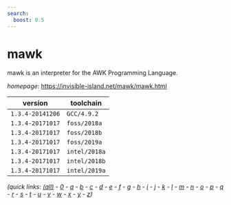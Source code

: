 ```yaml
---
search:
  boost: 0.5
---
```

# mawk

mawk is an interpreter for the AWK Programming Language.

*homepage*: <https://invisible-island.net/mawk/mawk.html>

version | toolchain
--------|----------
``1.3.4-20141206`` | ``GCC/4.9.2``
``1.3.4-20171017`` | ``foss/2018a``
``1.3.4-20171017`` | ``foss/2018b``
``1.3.4-20171017`` | ``foss/2019a``
``1.3.4-20171017`` | ``intel/2018a``
``1.3.4-20171017`` | ``intel/2018b``
``1.3.4-20171017`` | ``intel/2019a``


*(quick links: [(all)](../index.md) - [0](../0/index.md) - [a](../a/index.md) - [b](../b/index.md) - [c](../c/index.md) - [d](../d/index.md) - [e](../e/index.md) - [f](../f/index.md) - [g](../g/index.md) - [h](../h/index.md) - [i](../i/index.md) - [j](../j/index.md) - [k](../k/index.md) - [l](../l/index.md) - [m](../m/index.md) - [n](../n/index.md) - [o](../o/index.md) - [p](../p/index.md) - [q](../q/index.md) - [r](../r/index.md) - [s](../s/index.md) - [t](../t/index.md) - [u](../u/index.md) - [v](../v/index.md) - [w](../w/index.md) - [x](../x/index.md) - [y](../y/index.md) - [z](../z/index.md))*

